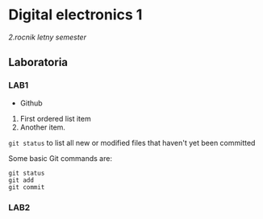 # Digital electronics 1
*2.rocnik letny semester*

## Laboratoria

### LAB1
- Github
1. First ordered list item
2. Another item.

`git status` to list all new or modified files that haven't yet been committed

Some basic Git commands are:
```
git status
git add
git commit
```

### LAB2
